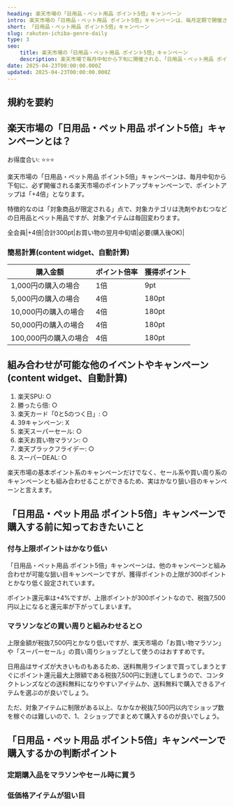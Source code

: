 ```yaml
---
heading: 楽天市場の「日用品・ペット用品 ポイント5倍」キャンペーン
intro: 楽天市場の「日用品・ペット用品 ポイント5倍」キャンペーンは、毎月定期で開催される、日用品やペットアイテムのポイントが5倍になるキャンペーンです。
short: 「日用品・ペット用品 ポイント5倍」キャンペーン   
slug: rakuten-ichiba-genre-daily
type: 3
seo:
    title: 楽天市場の「日用品・ペット用品 ポイント5倍」キャンペーン
    description: 楽天市場で毎月中旬から下旬に開催される、「日用品・ペット用品 ポイント5倍」キャンペーンについて解説。特典内容やお得度合い、他のキャンペーンとの違いなど。
date: 2025-04-23T00:00:00.000Z
updated: 2025-04-23T00:00:00.000Z
---
```


## 規約を要約

## 楽天市場の「日用品・ペット用品 ポイント5倍」キャンペーンとは？

お得度合い: ⭐️⭐️⭐️

楽天市場の「日用品・ペット用品 ポイント5倍」キャンペーンは、毎月中旬から下旬に、必ず開催される楽天市場のポイントアップキャンペーンで、ポイントアップは「+4倍」となります。

特徴的なのは「対象商品が限定される」点で、対象カテゴリは洗剤やおむつなどの日用品とペット用品ですが、対象アイテムは毎回変わります。

全会員|+4倍|合計300pt|お買い物の翌月中旬頃|必要(購入後OK)|


### 簡易計算(content widget、自動計算)

|購入金額|ポイント倍率|獲得ポイント|
|---|---|---|
1,000円の購入の場合|1倍|9pt|
5,000円の購入の場合|4倍|180pt|
10,000円の購入の場合|4倍|180pt|
50,000円の購入の場合|4倍|180pt|
100,000円の購入の場合|4倍|180pt|

## 組み合わせが可能な他のイベントやキャンペーン(content widget、自動計算)

1. 楽天SPU: ○
1. 勝ったら倍: ○
2. 楽天カード「0と5のつく日」: ○
3. 39キャンペーン: X
4. 楽天スーパーセール: ○
5. 楽天お買い物マラソン: ○
6. 楽天ブラックフライデー: ○
7. スーパーDEAL: ○

楽天市場の基本ポイント系のキャンペーンだけでなく、セール系や買い周り系のキャンペーンとも組み合わせることができるため、実はかなり狙い目のキャンペーンと言えます。

## 「日用品・ペット用品 ポイント5倍」キャンペーンで購入する前に知っておきたいこと

### 付与上限ポイントはかなり低い

「日用品・ペット用品 ポイント5倍」キャンペーンは、他のキャンペーンと組み合わせが可能な狙い目キャンペーンですが、獲得ポイントの上限が300ポイントとかなり低く設定されています。

ポイント還元率は+4%ですが、上限ポイントが300ポイントなので、税抜7,500円以上になると還元率が下がってしまいます。

### マラソンなどの買い周りと組みわせると○

上限金額が税抜7,500円とかなり低いですが、楽天市場の「お買い物マラソン」や「スーパーセール」の買い周りショップとして使うのはおすすめです。

日用品はサイズが大きいものもあるため、送料無用ラインまで買ってしまうとすぐにポイント還元最大上限額である税抜7,500円に到達してしまうので、コンタクトレンズなどの送料無料になりやすいアイテムか、送料無料で購入できるアイテムを選ぶのが良いでしょう。

ただ、対象アイテムに制限がある以上、なかなか税抜7,500円以内でショップ数を稼ぐのは難しいので、1、２ショップでまとめて購入するのが良いでしょう。

## 「日用品・ペット用品 ポイント5倍」キャンペーンで購入するかの判断ポイント

### 定期購入品をマラソンやセール時に買う

### 低価格アイテムが狙い目





